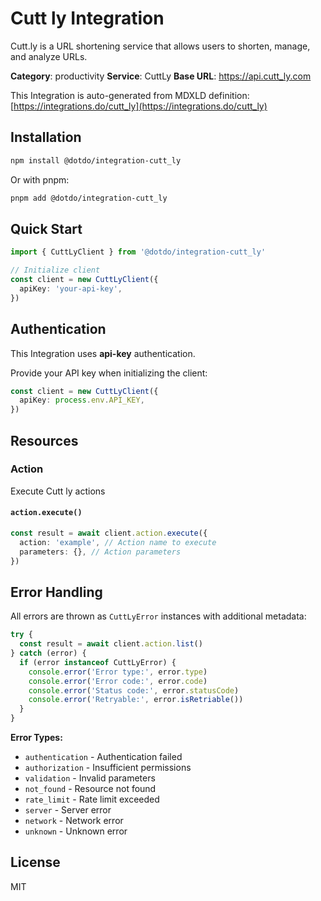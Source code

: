 # Cutt ly Integration

Cutt.ly is a URL shortening service that allows users to shorten, manage, and analyze URLs.

**Category**: productivity
**Service**: CuttLy
**Base URL**: https://api.cutt_ly.com

This Integration is auto-generated from MDXLD definition: [https://integrations.do/cutt_ly](https://integrations.do/cutt_ly)

## Installation

```bash
npm install @dotdo/integration-cutt_ly
```

Or with pnpm:

```bash
pnpm add @dotdo/integration-cutt_ly
```

## Quick Start

```typescript
import { CuttLyClient } from '@dotdo/integration-cutt_ly'

// Initialize client
const client = new CuttLyClient({
  apiKey: 'your-api-key',
})
```

## Authentication

This Integration uses **api-key** authentication.

Provide your API key when initializing the client:

```typescript
const client = new CuttLyClient({
  apiKey: process.env.API_KEY,
})
```

## Resources

### Action

Execute Cutt ly actions

#### `action.execute()`

```typescript
const result = await client.action.execute({
  action: 'example', // Action name to execute
  parameters: {}, // Action parameters
})
```

## Error Handling

All errors are thrown as `CuttLyError` instances with additional metadata:

```typescript
try {
  const result = await client.action.list()
} catch (error) {
  if (error instanceof CuttLyError) {
    console.error('Error type:', error.type)
    console.error('Error code:', error.code)
    console.error('Status code:', error.statusCode)
    console.error('Retryable:', error.isRetriable())
  }
}
```

**Error Types:**

- `authentication` - Authentication failed
- `authorization` - Insufficient permissions
- `validation` - Invalid parameters
- `not_found` - Resource not found
- `rate_limit` - Rate limit exceeded
- `server` - Server error
- `network` - Network error
- `unknown` - Unknown error

## License

MIT

